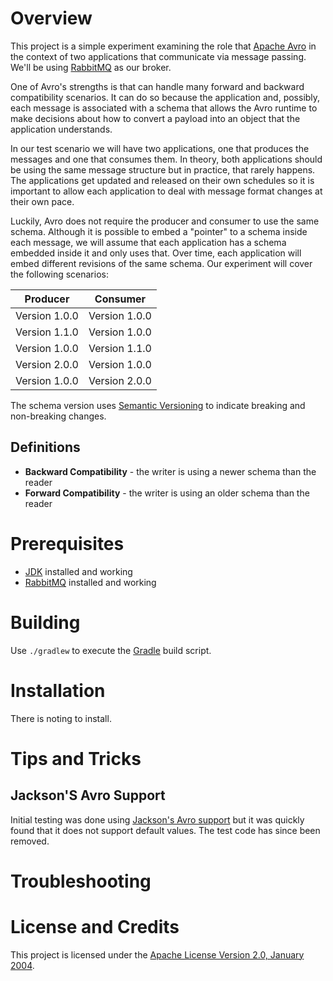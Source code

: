 # Overview
This project is a simple experiment examining the role that
[Apache Avro](https://avro.apache.org/) in the context of two applications
that communicate via message passing.  We'll be using
[RabbitMQ](https://www.rabbitmq.com/) as our broker.  

One of Avro's strengths is that can handle many forward and backward
compatibility scenarios.  It can do so because the application and, possibly,
each message is associated with a schema that allows the Avro runtime to
make decisions about how to convert a payload into an object that the application
understands.

In our test scenario we will have two applications, one that produces the
messages and one that consumes them.  In theory, both applications should be
using the same message structure but in practice, that rarely happens.  The
applications get updated and released on their own schedules so it is important
to allow each application to deal with message format changes at their own pace.

Luckily, Avro does not require the producer and consumer to use the same
schema.  Although it is possible to embed a "pointer" to a schema inside
each message, we will assume that each application has a schema embedded
inside it and only uses that.  Over time, each application will embed different
revisions of the same schema.  Our experiment will cover the following
scenarios:

| Producer      | Consumer      |
| ------------- | ------------- |
| Version 1.0.0 | Version 1.0.0 |
| Version 1.1.0 | Version 1.0.0 |
| Version 1.0.0 | Version 1.1.0 |
| Version 2.0.0 | Version 1.0.0 |
| Version 1.0.0 | Version 2.0.0 |

The schema version uses [Semantic Versioning](http://semver.org/) to indicate
breaking and non-breaking changes.

## Definitions
* **Backward Compatibility** - the writer is using a newer schema than the reader 
* **Forward Compatibility** - the writer is using an older schema than the reader 
 
# Prerequisites

* [JDK](http://www.oracle.com/technetwork/java/index.html) installed and working
* [RabbitMQ](https://www.rabbitmq.com/) installed and working

# Building
Use `./gradlew` to execute the [Gradle](https://gradle.org/) build script.

# Installation
There is noting to install.

# Tips and Tricks

## Jackson'S Avro Support
Initial testing was done using [Jackson's Avro support](https://github.com/FasterXML/jackson-dataformats-binary/tree/master/avro)
but it was quickly found that it does not support default values.  The test code has
since been removed.

# Troubleshooting

# License and Credits
This project is licensed under the [Apache License Version 2.0, January 2004](http://www.apache.org/licenses/).
